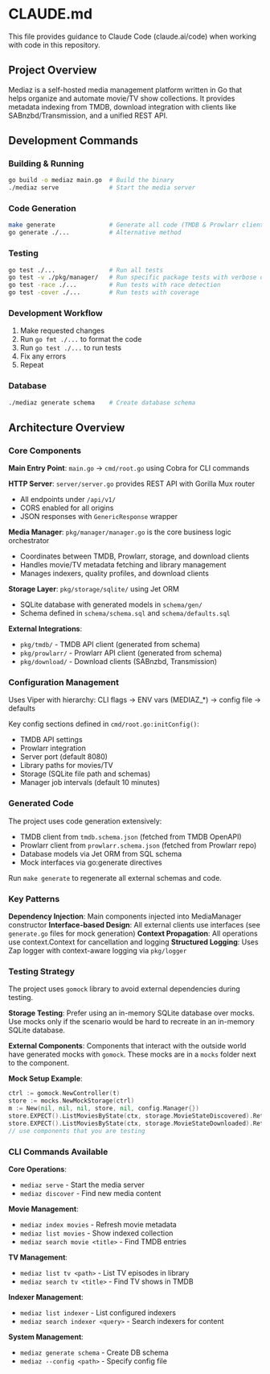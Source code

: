 # CLAUDE.md

This file provides guidance to Claude Code (claude.ai/code) when working with code in this repository.

## Project Overview

Mediaz is a self-hosted media management platform written in Go that helps organize and automate movie/TV show collections. It provides metadata indexing from TMDB, download integration with clients like SABnzbd/Transmission, and a unified REST API.

## Development Commands

### Building & Running
```bash
go build -o mediaz main.go  # Build the binary
./mediaz serve              # Start the media server
```

### Code Generation
```bash
make generate               # Generate all code (TMDB & Prowlarr clients)
go generate ./...           # Alternative method
```

### Testing
```bash
go test ./...               # Run all tests
go test -v ./pkg/manager/   # Run specific package tests with verbose output
go test -race ./...         # Run tests with race detection
go test -cover ./...        # Run tests with coverage
```

### Development Workflow
1. Make requested changes
2. Run `go fmt ./...` to format the code
3. Run `go test ./...` to run tests
4. Fix any errors
5. Repeat

### Database
```bash
./mediaz generate schema    # Create database schema
```

## Architecture Overview

### Core Components

**Main Entry Point**: `main.go` → `cmd/root.go` using Cobra for CLI commands

**HTTP Server**: `server/server.go` provides REST API with Gorilla Mux router
- All endpoints under `/api/v1/`
- CORS enabled for all origins
- JSON responses with `GenericResponse` wrapper

**Media Manager**: `pkg/manager/manager.go` is the core business logic orchestrator
- Coordinates between TMDB, Prowlarr, storage, and download clients
- Handles movie/TV metadata fetching and library management
- Manages indexers, quality profiles, and download clients

**Storage Layer**: `pkg/storage/sqlite/` using Jet ORM
- SQLite database with generated models in `schema/gen/`
- Schema defined in `schema/schema.sql` and `schema/defaults.sql`

**External Integrations**:
- `pkg/tmdb/` - TMDB API client (generated from schema)
- `pkg/prowlarr/` - Prowlarr API client (generated from schema)
- `pkg/download/` - Download clients (SABnzbd, Transmission)

### Configuration Management

Uses Viper with hierarchy: CLI flags → ENV vars (MEDIAZ_*) → config file → defaults

Key config sections defined in `cmd/root.go:initConfig()`:
- TMDB API settings
- Prowlarr integration
- Server port (default 8080)
- Library paths for movies/TV
- Storage (SQLite file path and schemas)
- Manager job intervals (default 10 minutes)

### Generated Code

The project uses code generation extensively:
- TMDB client from `tmdb.schema.json` (fetched from TMDB OpenAPI)
- Prowlarr client from `prowlarr.schema.json` (fetched from Prowlarr repo)
- Database models via Jet ORM from SQL schema
- Mock interfaces via go:generate directives

Run `make generate` to regenerate all external schemas and code.

### Key Patterns

**Dependency Injection**: Main components injected into MediaManager constructor
**Interface-based Design**: All external clients use interfaces (see `generate.go` files for mock generation)
**Context Propagation**: All operations use context.Context for cancellation and logging
**Structured Logging**: Uses Zap logger with context-aware logging via `pkg/logger`

### Testing Strategy

The project uses `gomock` library to avoid external dependencies during testing.

**Storage Testing**: Prefer using an in-memory SQLite database over mocks. Use mocks only if the scenario would be hard to recreate in an in-memory SQLite database.

**External Components**: Components that interact with the outside world have generated mocks with `gomock`. These mocks are in a `mocks` folder next to the component.

**Mock Setup Example**:
```go
ctrl := gomock.NewController(t)
store := mocks.NewMockStorage(ctrl)
m := New(nil, nil, nil, store, nil, config.Manager{})
store.EXPECT().ListMoviesByState(ctx, storage.MovieStateDiscovered).Return([]*storage.Movie{}, nil)
store.EXPECT().ListMoviesByState(ctx, storage.MovieStateDownloaded).Return([]*storage.Movie{}, nil)
// use components that you are testing
```

### CLI Commands Available

**Core Operations**:
- `mediaz serve` - Start the media server
- `mediaz discover` - Find new media content

**Movie Management**:
- `mediaz index movies` - Refresh movie metadata
- `mediaz list movies` - Show indexed collection
- `mediaz search movie <title>` - Find TMDB entries

**TV Management**:
- `mediaz list tv <path>` - List TV episodes in library
- `mediaz search tv <title>` - Find TV shows in TMDB

**Indexer Management**:
- `mediaz list indexer` - List configured indexers
- `mediaz search indexer <query>` - Search indexers for content

**System Management**:
- `mediaz generate schema` - Create DB schema
- `mediaz --config <path>` - Specify config file
